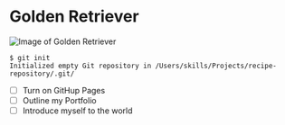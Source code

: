 # Golden Retriever

![Image of Golden Retriever](https://hips.hearstapps.com/hmg-prod.s3.amazonaws.com/images/golden-retriever-royalty-free-image-506756303-1560962726.jpg?crop=0.672xw:1.00xh;0.166xw,0&resize=640:*)

```
$ git init
Initialized empty Git repository in /Users/skills/Projects/recipe-repository/.git/
```

- [ ] Turn on GitHup Pages
- [ ] Outline my Portfolio
- [ ] Introduce myself to the world

